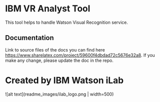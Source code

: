 # IBM VR Analyst Tool
This tool helps to handle Watson Visual Recognition service.
## Documentation
Link to source files of the docs you can find here https://www.sharelatex.com/project/59600f4dbdad72c5676e32a8. If you make any change, please update the doc in the repo.
# Created by IBM Watson iLab
![alt text](readme_images/ilab_logo.png | width=500)
